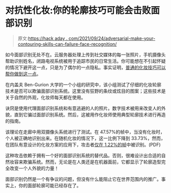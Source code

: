 # 对抗性化妆:你的轮廓技巧可能会击败面部识别

> 原文:[https://hack aday . com/2021/09/24/adversarial-make-your-contouring-skills-can-failure-face-recognition/](https://hackaday.com/2021/09/24/adversarial-makeup-your-contouring-skills-could-defeat-facial-recognition/)

如今面部识别无处不在。云服务器处理上传到社交媒体的每一张照片，手机摄像头帮助识别姓名，闭路电视系统被用于追踪市民的日常生活。你可能想在不引起怀疑的情况下避开这一点，只是为了偶尔的一点隐私。事实证明，[普通的化妆技巧可以帮你做到这一点](https://arxiv.org/pdf/2109.06467.pdf)。

在内盖夫 Ben-Gurion 大学的一个小组的研究中，该小组测试了仔细的化妆轮廓技术是否可以欺骗面部识别系统。这里没有狂野的条纹或炫目的图案；这些技术是关于自然的外观，化妆师每天都在使用。

诀窍是使用代理面部识别系统和有意逃避的人的照片。数字技术被用来改变人的外貌，直到它骗过面部识别系统。然后，这被用作化妆师使用典型轮廓技术进行再造的指南。

该理论在走廊中用双摄像头系统进行了测试。在 47.57%的帧中，当没有化妆时，个人被正确地识别出来。在随机化妆的情况下，这一比例下降到 33.73%，然而，在团队有意设计的化妆方案的应用下，攻击者[仅在 1.22%的帧](https://arxiv.org/pdf/2109.06467.pdf)中被识别。(PDF)

这种攻击依赖于拥有一个好的面部识别系统的替代品。否则，很难设计出合适的自然妆容来欺骗系统。然而，无论是在人类还是在机器面前，它都显示了轮廓造型完全改变一个人外貌的力量！

面部识别仍然是一个有争议的问题，但没有什么能阻止它在世界范围内的推广。事实上，你的面部轮廓可能已经存在了。